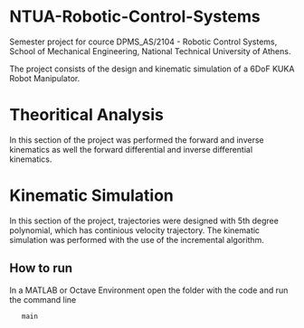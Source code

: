 # NTUA-Robotic-Control-Systems

Semester project for cource DPMS_AS/2104 - Robotic Control Systems, School of Mechanical Engineering, National Technical University of Athens.

The project consists of the design and kinematic simulation of a 6DoF KUKA Robot Manipulator.

# Theoritical Analysis

In this section of the project was performed the forward and inverse kinematics as well the forward differential and inverse differential kinematics.

# Kinematic Simulation

In this section of the project, trajectories were designed with 5th degree polynomial, which has continious velocity trajectory. The kinematic simulation was performed with the use of the incremental algorithm.

## How to run

In a MATLAB or Octave Environment open the folder with the code and run the command line
```bash
   main
```
